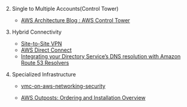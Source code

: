 2. Single to Multiple Accounts(Control Tower)

   - [AWS Architecture Blog : AWS Control Tower](https://aws.amazon.com/ko/blogs/architecture/category/management-tools/aws-control-tower/)

3. Hybrid Connectivity

   - [Site-to-Site VPN](https://aws.amazon.com/ko/blogs/korea/category/networking-content-delivery/aws-vpn/aws-site-to-site-vpn/)
   - [AWS Direct Connect](https://aws.amazon.com/ko/blogs/architecture/category/networking-content-delivery/aws-direct-connect/)
   - [Integrating your Directory Service’s DNS resolution with Amazon Route 53 Resolvers](https://aws.amazon.com/blogs/networking-and-content-delivery/integrating-your-directory-services-dns-resolution-with-amazon-route-53-resolvers/)

4. Specialized Infrastructure

   - [vmc-on-aws-networking-security](https://docs.vmware.com/kr/VMware-Cloud-on-AWS/services/vmc-on-aws-networking-security.pdf)

   - [AWS Outposts: Ordering and Installation Overview](https://www.youtube.com/watch?v=2cQncaijRoY)
